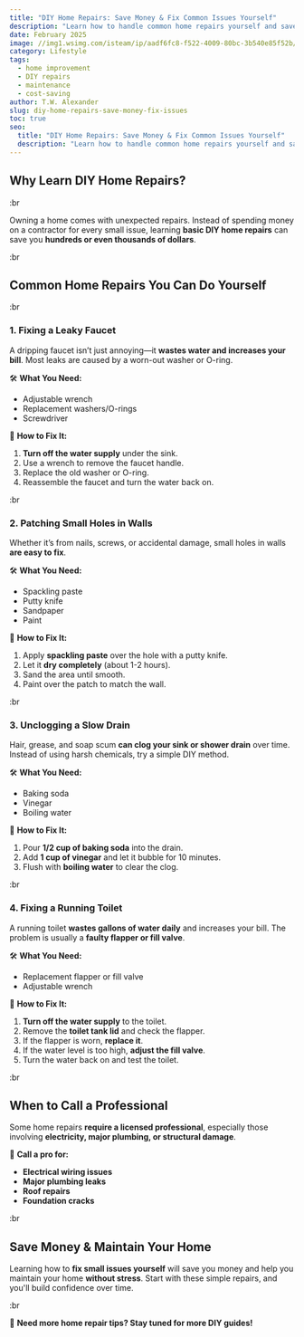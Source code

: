 ```yaml
---
title: "DIY Home Repairs: Save Money & Fix Common Issues Yourself"
description: "Learn how to handle common home repairs yourself and save money. From fixing leaks to patching walls, here’s how to maintain your home without calling a pro."
date: February 2025
image: //img1.wsimg.com/isteam/ip/aadf6fc8-f522-4009-80bc-3b540e85f52b/diy2-6cc431c.jpg/:/cr=t:0%25,l:0%25,w:100%25,h:100%25/rs=w:1280
category: Lifestyle
tags:
  - home improvement
  - DIY repairs
  - maintenance
  - cost-saving
author: T.W. Alexander
slug: diy-home-repairs-save-money-fix-issues
toc: true
seo:
  title: "DIY Home Repairs: Save Money & Fix Common Issues Yourself"
  description: "Learn how to handle common home repairs yourself and save money. From fixing leaks to patching walls, here’s how to maintain your home without calling a pro."
---
```


## **Why Learn DIY Home Repairs?**

:br

Owning a home comes with unexpected repairs. Instead of spending money on a contractor for every small issue, learning **basic DIY home repairs** can save you **hundreds or even thousands of dollars**.

:br

## **Common Home Repairs You Can Do Yourself**

:br

### **1. Fixing a Leaky Faucet**

A dripping faucet isn’t just annoying—it **wastes water and increases your bill**. Most leaks are caused by a worn-out washer or O-ring.

🛠️ **What You Need:**

- Adjustable wrench
- Replacement washers/O-rings
- Screwdriver

🔧 **How to Fix It:**

1. **Turn off the water supply** under the sink.
2. Use a wrench to remove the faucet handle.
3. Replace the old washer or O-ring.
4. Reassemble the faucet and turn the water back on.

:br

### **2. Patching Small Holes in Walls**

Whether it’s from nails, screws, or accidental damage, small holes in walls **are easy to fix**.

🛠️ **What You Need:**

- Spackling paste
- Putty knife
- Sandpaper
- Paint

🔧 **How to Fix It:**

1. Apply **spackling paste** over the hole with a putty knife.
2. Let it **dry completely** (about 1-2 hours).
3. Sand the area until smooth.
4. Paint over the patch to match the wall.

:br

### **3. Unclogging a Slow Drain**

Hair, grease, and soap scum **can clog your sink or shower drain** over time. Instead of using harsh chemicals, try a simple DIY method.

🛠️ **What You Need:**

- Baking soda
- Vinegar
- Boiling water

🔧 **How to Fix It:**

1. Pour **1/2 cup of baking soda** into the drain.
2. Add **1 cup of vinegar** and let it bubble for 10 minutes.
3. Flush with **boiling water** to clear the clog.

:br

### **4. Fixing a Running Toilet**

A running toilet **wastes gallons of water daily** and increases your bill. The problem is usually a **faulty flapper or fill valve**.

🛠️ **What You Need:**

- Replacement flapper or fill valve
- Adjustable wrench

🔧 **How to Fix It:**

1. **Turn off the water supply** to the toilet.
2. Remove the **toilet tank lid** and check the flapper.
3. If the flapper is worn, **replace it**.
4. If the water level is too high, **adjust the fill valve**.
5. Turn the water back on and test the toilet.

:br

## **When to Call a Professional**

Some home repairs **require a licensed professional**, especially those involving **electricity, major plumbing, or structural damage**.

🚨 **Call a pro for:**

- **Electrical wiring issues**
- **Major plumbing leaks**
- **Roof repairs**
- **Foundation cracks**

:br

## **Save Money & Maintain Your Home**

Learning how to **fix small issues yourself** will save you money and help you maintain your home **without stress**. Start with these simple repairs, and you'll build confidence over time.

:br

📩 **Need more home repair tips? Stay tuned for more DIY guides!**
